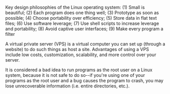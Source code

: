 Key design philosophies of the Linux operating system: (1) Small is beautiful; (2) Each program does one thing well; (3) Prototype as soon as possible; (4) Choose portability over efficiency; (5) Store data in flat text files; (6) Use software leverage; (7) Use shell scripts to increase leverage and portability; (8) Avoid captive user interfaces; (9) Make every program a filter

A virtual private server (VPS) is a virtual computer you can set up (through a website) to do such things as host a site. Advantages of using a VPS include low costs, customization, scalability, and more control over your server.

It is considered a bad idea to run programs as the root user on a Linux system, because it is not safe to do so--if you're using one of your programs as the root user and a bug causes the program to crash, you may lose unrecoverable information (i.e. entire directories, etc.).